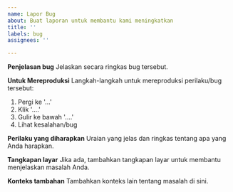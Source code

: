 ```yaml
---
name: Lapor Bug
about: Buat laporan untuk membantu kami meningkatkan
title: ''
labels: bug
assignees: ''

---
```


**Penjelasan bug**
Jelaskan secara ringkas bug tersebut.

**Untuk Mereproduksi**
Langkah-langkah untuk mereproduksi perilaku/bug tersebut:

1. Pergi ke '...'
2. Klik '....'
3. Gulir ke bawah '....'
4. Lihat kesalahan/bug

**Perilaku yang diharapkan**
Uraian yang jelas dan ringkas tentang apa yang Anda harapkan.

**Tangkapan layar**
Jika ada, tambahkan tangkapan layar untuk membantu menjelaskan masalah Anda.


**Konteks tambahan**
Tambahkan konteks lain tentang masalah di sini.
